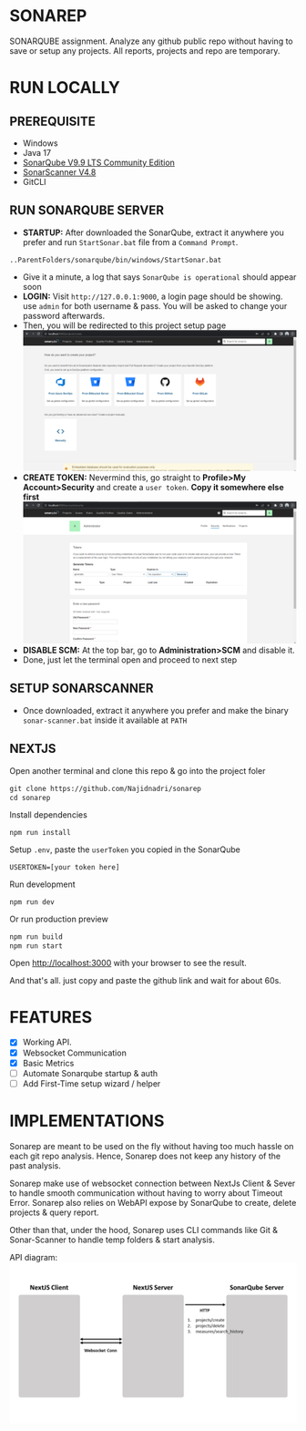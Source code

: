 # SONAREP

SONARQUBE assignment. Analyze any github public repo without having to save or setup any projects. All reports, projects and repo are temporary.

# RUN LOCALLY

## PREREQUISITE 

- Windows
- Java 17
- [SonarQube V9.9 LTS Community Edition](https://www.sonarsource.com/products/sonarqube/downloads/)
- [SonarScanner V4.8](https://docs.sonarqube.org/latest/analyzing-source-code/scanners/sonarscanner/)
- GitCLI

## RUN SONARQUBE SERVER

- **STARTUP:** After downloaded the SonarQube, extract it anywhere you prefer and run `StartSonar.bat` file from a `Command Prompt`.
```
..ParentFolders/sonarqube/bin/windows/StartSonar.bat
```
- Give it a minute, a log that says `SonarQube is operational` should appear soon
- **LOGIN:** Visit `http://127.0.0.1:9000`, a login page should be showing. use `admin` for both username & pass. You will be asked to change your password afterwards.
- Then, you will be redirected to this project setup page
![Project Setup Page](./pics/sonardashbard.png)
- **CREATE TOKEN:** Nevermind this, go straight to **Profile>My Account>Security** and create a `user token`. **Copy it somewhere else first**
![Project Setup Page](./pics/generateToken.png)
- **DISABLE SCM:** At the top bar, go to **Administration>SCM** and disable it.
- Done, just let the terminal open and proceed to next step

## SETUP SONARSCANNER
- Once downloaded, extract it anywhere you prefer and make the binary `sonar-scanner.bat` inside it available at `PATH`

## NEXTJS

Open another terminal and clone this repo & go into the project foler
```
git clone https://github.com/Najidnadri/sonarep
cd sonarep
```

Install dependencies
```
npm run install
```

Setup `.env`, paste the `userToken` you copied in the SonarQube
```
USERTOKEN=[your token here]
```

Run development
```
npm run dev
```

Or run production preview
```
npm run build
npm run start
```

Open [http://localhost:3000](http://localhost:3000) with your browser to see the result.

And that's all. just copy and paste the github link and wait for about 60s.


# FEATURES

- [x] Working API.
- [x] Websocket Communication
- [x] Basic Metrics
- [ ] Automate Sonarqube startup & auth
- [ ] Add First-Time setup wizard / helper

# IMPLEMENTATIONS
Sonarep are meant to be used on the fly without having too much hassle on each git repo analysis. Hence, Sonarep does not keep any history of the past analysis. 

Sonarep make use of websocket connection between NextJs Client & Sever to handle smooth communication without having to worry about Timeout Error. Sonarep also relies on WebAPI expose by SonarQube to create, delete projects & query report.

Other than that, under the hood, Sonarep uses CLI commands like Git & Sonar-Scanner to handle temp folders & start analysis.

API diagram:
![API DIAGRAM](./pics/APIdiagram.png)




